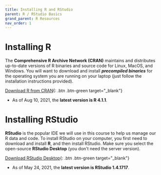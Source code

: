 ```yaml
---
title: Installing R and RStudio
parent: R / RStudio Basics
grand_parent: R Resources
nav_order: 1
---
```


# Installing R

The **Comprehensive R Archive Network (CRAN)** maintains and distributes up-to-date versions of R binaries and source code for Linux, MacOS, and Windows. You will want to download and install _**precompiled binaries**_ for the operating system you are running on your laptop (just follow the installation instructions provided).

[Download R from CRAN](https://cran.r-project.org/){: .btn .btn-green target="_blank"}

- As of Aug 10, 2021, the **latest version is R 4.1.1**.


# Installing RStudio

**RStudio** is the popular IDE we will use in this course to help us manage our R data and code. To install RStudio on your computer, you first need to download and install **R**, and then install RStudio. Make sure you select the open-source **RStudio Desktop** (you don't need the server version).

[Download RStudio Desktop](https://www.rstudio.com/products/rstudio/download/#download){: .btn .btn-green target="_blank"}

- As of May 24, 2021, the **latest version is RStudio 1.4.1717**.
